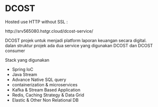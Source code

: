 <h1>DCOST</h1>
<p>Hosted use HTTP without SSL :</p>
<a> http://srv565080.hstgr.cloud/dcost-service/</a> 
<p>DCOST projek untuk menjadi platform laporan keuangan secara digital. dalan struktur projek ada dua service yang digunakan DCOST dan DCOST consumer
</p>

<div> Stack yang digunakan </div>

<ul>
<li>Spring IoC</li>
<li> Java Stream </li>
<li> Advance Native SQL query </li>
<li> containerization & microservices </li>
<li> Kafka & Stream Based Application </li>
<li> Redis, Caching Strategy & Data Grid </li>
<li> Elastic & Other Non Relational DB </li>
</ul>


